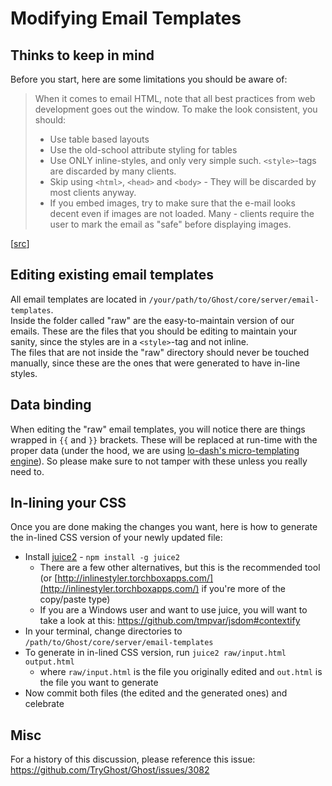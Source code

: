 # Modifying Email Templates

## Thinks to keep in mind

Before you start, here are some limitations you should be aware of:

> When it comes to email HTML, note that all best practices from web development goes out the window. To make the look consistent, you should:
> - Use table based layouts
> - Use the old-school attribute styling for tables
> - Use ONLY inline-styles, and only very simple such. ```<style>```-tags are discarded by many clients.
> - Skip using ```<html>```, ```<head>``` and ```<body>``` - They will be discarded by most clients anyway.
> - If you embed images, try to make sure that the e-mail looks decent even if images are not loaded. Many - clients require the user to mark the email as "safe" before displaying images.

[[src](http://stackoverflow.com/a/2935522/1021300)]


## Editing existing email templates

All email templates are located in ```/your/path/to/Ghost/core/server/email-templates```.  
Inside the folder called "raw" are the easy-to-maintain version of our emails. These are the files that you should be editing to maintain your sanity, since the styles are in a ```<style>```-tag and not inline.  
The files that are not inside the "raw" directory should never be touched manually, since these are the ones that were generated to have in-line styles.  

## Data binding

When editing the "raw" email templates, you will notice there are things wrapped in ```{{``` and  ```}}``` brackets. These will be replaced at run-time with the proper data (under the hood, we are using [lo-dash's micro-templating engine](http://lodash.com/docs#template)). So please make sure to not tamper with these unless you really need to.

## In-lining your CSS

Once you are done making the changes you want, here is how to generate the in-lined CSS version of your newly updated file:
- Install [juice2](https://www.npmjs.org/package/juice2) - ```npm install -g juice2 ```
  - There are a few other alternatives, but this is the recommended tool (or [http://inlinestyler.torchboxapps.com/](http://inlinestyler.torchboxapps.com/) if you're more of the copy/paste type)
  - If you are a Windows user and want to use juice, you will want to take a look at this: https://github.com/tmpvar/jsdom#contextify
- In your terminal, change directories to ```/path/to/Ghost/core/server/email-templates```
- To generate in in-lined CSS version, run ```juice2 raw/input.html output.html```
  - where ```raw/input.html``` is the file you originally edited and ```out.html``` is the file you want to generate
- Now commit both files (the edited and the generated ones) and celebrate


## Misc

For a history of this discussion, please reference this issue: https://github.com/TryGhost/Ghost/issues/3082
